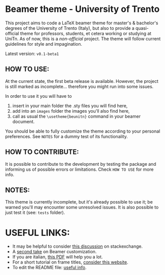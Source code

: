 # Beamer theme - University of Trento
 
This project aims to code a LaTeX beamer theme for master's & bachelor's degrees of the University of Trento (Italy), but also to provide a quasi-official theme for professors, students, et cetera working or studying at UniTn. As of now, this is a _non-official_ project. The theme will follow current guidelines for style and impagination.

Latest version: `v0.1-beta1`

## HOW TO USE:
At the current state, the first beta release is available. However, the project is still marked as incomplete... therefore you might run into some issues.

In order to use it you will have to 
1. insert in your main folder the .sty files you will find here,
2. add into an `images` folder the images you'll also find here,
3. call as usual the `\usetheme{beunitn}` command in your beamer document. 

You should be able to fully customize the theme according to your personal preferences. See `NOTES` for a dummy test of its functionality.

## HOW TO CONTRIBUTE: 
It is possible to contribute to the development by testing the package and informing us of possible errors or limitations. Check `HOW TO USE` for more info. 

## NOTES:
This theme is currently incomplete, but it's already possible to use it; be warned you'll may encounter some unresolved issues. It is also possible to just test it (see: `tests` folder). 

# USEFUL LINKS: 
- It may be helpful to consider [this discussion](https://tex.stackexchange.com/questions/146529/design-a-custom-beamer-theme-from-scratch) on stackexchange. 
- A [second take](https://www.r-bloggers.com/2011/11/create-your-own-beamer-template/) on Beamer customization.
- If you are italian, [this PDF](https://www.guitex.org/home/images/doc/GuideGuIT/intropersbeamer.pdf) will help you a lot.
- For a short tutorial on frame titles, [consider this website](https://bloerg.net/posts/customizing-the-frametitle-of-beamer-presentation/).
- To edit the README file: [useful info](https://docs.github.com/en/github/writing-on-github/basic-writing-and-formatting-syntax).
